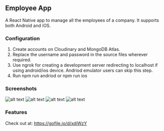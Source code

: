 ## Employee App

A React Native app to manage all the employees of a company. It supports both Android and iOS.

### Configuration

1) Create accounts on Cloudinary and MongoDB Atlas.
2) Replace the username and password in the source files wherever required.
3) Use ngrok for creating a development server redirecting to localhost if using android/ios device. Andriod emulator users can skip this step.
4) Run npm run andriod or npm run ios

### Screenshots

![alt text](https://github.com/antimattercorrade/employee_app/blob/master/screenshots/EmployeeApp_1.png?raw=true)
![alt text](https://github.com/antimattercorrade/employee_app/blob/master/screenshots/EmployeeApp_2.png?raw=true)
![alt text](https://github.com/antimattercorrade/employee_app/blob/master/screenshots/EmployeeApp_3.png?raw=true)
![alt text](https://github.com/antimattercorrade/employee_app/blob/master/screenshots/EmployeeApp_4.png?raw=true)

### Features

Check out at: https://gofile.io/d/xdiWzY
